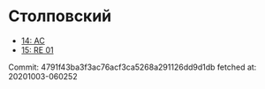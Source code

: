 # Столповский
- [14: AC](14.md)
- [15: RE 01](15.md)

Commit: 4791f43ba3f3ac76acf3ca5268a291126dd9d1db
 fetched at: 20201003-060252
